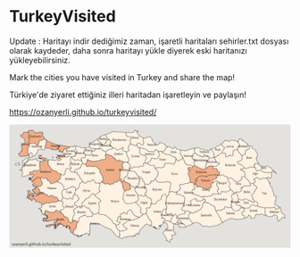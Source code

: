 # TurkeyVisited

Update : Haritayı indir dediğimiz zaman, işaretli haritaları sehirler.txt dosyası olarak kaydeder, daha sonra haritayı yükle diyerek eski haritanızı yükleyebilirsiniz.

Mark the cities you have visited in Turkey and share the map!

Türkiye'de ziyaret ettiğiniz illeri haritadan işaretleyin ve paylaşın!

https://ozanyerli.github.io/turkeyvisited/

![image](images/turkeyvisited.png)

